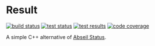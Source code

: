 # Result

[![build status](https://img.shields.io/github/actions/workflow/status/threeal/result/build.yml?branch=main)](https://github.com/threeal/result/actions/workflows/build.yml)
[![test status](https://img.shields.io/github/actions/workflow/status/threeal/result/test.yml?label=test&branch=main)](https://github.com/threeal/result/actions/workflows/test.yml)
[![test results](https://img.shields.io/testspace/pass-ratio/threeal/threeal:result/main)](https://threeal.testspace.com/projects/threeal:result)
[![code coverage](https://img.shields.io/coveralls/github/threeal/result/main)](https://coveralls.io/github/threeal/result)

A simple C++ alternative of [Abseil Status](https://abseil.io/docs/cpp/guides/status).
